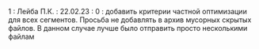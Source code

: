 1 : Лейба П.К. : 22.02.23 : 0 : добавить критерии частной оптимизации для всех сегментов. Просьба не добавлять в архив мусорных скрытых файлов. В данном случае лучше было отправить просто несколькими файлам
